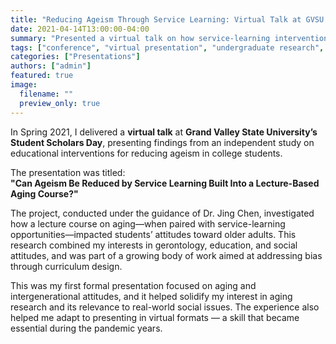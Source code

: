 ```yaml
---
title: "Reducing Ageism Through Service Learning: Virtual Talk at GVSU Student Scholars Day (2021)"
date: 2021-04-14T13:00:00-04:00
summary: "Presented a virtual talk on how service-learning interventions in aging education can reduce ageism among college students."
tags: ["conference", "virtual presentation", "undergraduate research", "ageism", "GVSU"]
categories: ["Presentations"]
authors: ["admin"]
featured: true
image:
  filename: ""
  preview_only: true
---
```


In Spring 2021, I delivered a **virtual talk** at **Grand Valley State University’s Student Scholars Day**, presenting findings from an independent study on educational interventions for reducing ageism in college students.

The presentation was titled:  
**"Can Ageism Be Reduced by Service Learning Built Into a Lecture-Based Aging Course?"**

The project, conducted under the guidance of Dr. Jing Chen, investigated how a lecture course on aging—when paired with service-learning opportunities—impacted students’ attitudes toward older adults. This research combined my interests in gerontology, education, and social attitudes, and was part of a growing body of work aimed at addressing bias through curriculum design.

This was my first formal presentation focused on aging and intergenerational attitudes, and it helped solidify my interest in aging research and its relevance to real-world social issues. The experience also helped me adapt to presenting in virtual formats — a skill that became essential during the pandemic years.